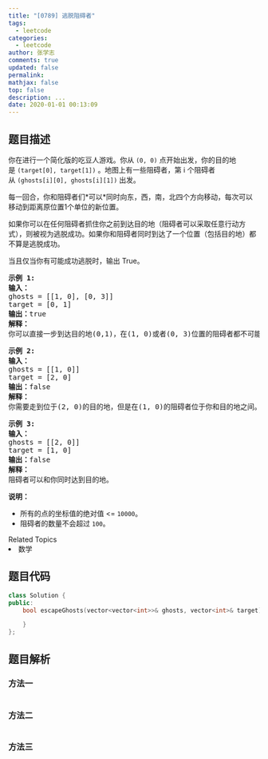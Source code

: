 ```yaml
---
title: "[0789] 逃脱阻碍者"
tags:
  - leetcode
categories:
  - leetcode
author: 张学志
comments: true
updated: false
permalink:
mathjax: false
top: false
description: ...
date: 2020-01-01 00:13:09
---
```


## 题目描述

<p>你在进行一个简化版的吃豆人游戏。你从&nbsp;<code>(0, 0)</code>&nbsp;点开始出发，你的目的地是&nbsp;<code>(target[0], target[1])</code>&nbsp;。地图上有一些阻碍者，第 i 个阻碍者从&nbsp;<code>(ghosts[i][0], ghosts[i][1])</code>&nbsp;出发。</p>

<p>每一回合，你和阻碍者们*可以*同时向东，西，南，北四个方向移动，每次可以移动到距离原位置1个单位的新位置。</p>

<p>如果你可以在任何阻碍者抓住你之前到达目的地（阻碍者可以采取任意行动方式），则被视为逃脱成功。如果你和阻碍者同时到达了一个位置（包括目的地）都不算是逃脱成功。</p>

<p>当且仅当你有可能成功逃脱时，输出 True。</p>

<pre><strong>示例 1:</strong>
<strong>输入：</strong> 
ghosts = [[1, 0], [0, 3]]
target = [0, 1]
<strong>输出：</strong>true
<strong>解释：
</strong>你可以直接一步到达目的地(0,1)，在(1, 0)或者(0, 3)位置的阻碍者都不可能抓住你。 
</pre>

<pre><strong>示例 2:</strong>
<strong>输入：</strong> 
ghosts = [[1, 0]]
target = [2, 0]
<strong>输出：</strong>false
<strong>解释：</strong>
你需要走到位于(2, 0)的目的地，但是在(1, 0)的阻碍者位于你和目的地之间。 
</pre>

<pre><strong>示例 3:</strong>
<strong>输入：</strong> 
ghosts = [[2, 0]]
target = [1, 0]
<strong>输出：</strong>false
<strong>解释：
</strong>阻碍者可以和你同时达到目的地。 
</pre>

<p><strong>说明：</strong></p>

<ul>
	<li>所有的点的坐标值的绝对值 &lt;=&nbsp;<code>10000</code>。</li>
	<li>阻碍者的数量不会超过&nbsp;<code>100</code>。</li>
</ul>
<div><div>Related Topics</div><div><li>数学</li></div></div>

## 题目代码

```cpp
class Solution {
public:
    bool escapeGhosts(vector<vector<int>>& ghosts, vector<int>& target) {

    }
};
```

## 题目解析

### 方法一

```cpp

```

### 方法二

```cpp

```

### 方法三

```cpp

```

